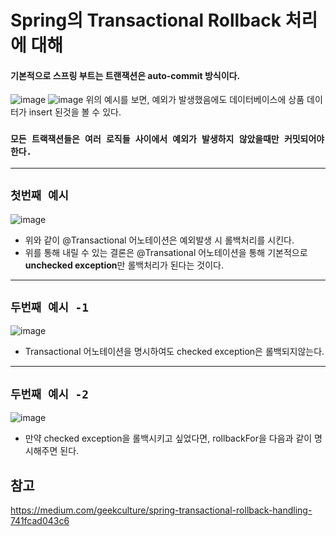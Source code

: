 # Spring의 Transactional Rollback 처리에 대해
#### 기본적으로 스프링 부트는 트랜잭션은 auto-commit 방식이다.
![image](https://user-images.githubusercontent.com/109537583/202832936-d6dab562-ba71-4f13-8941-9a9d0331e308.png)
![image](https://user-images.githubusercontent.com/109537583/202832951-b40774d4-5a8a-434c-a73e-1e2482992e88.png)
위의 예시를 보면, 예외가 발생했음에도 데이터베이스에 상품 데이터가 insert 된것을 볼 수 있다.

### `모든 트랙잭션들은 여러 로직들 사이에서 예외가 발생하지 않았을때만 커밋되어야한다.`

-----
## `첫번째 예시`
![image](https://user-images.githubusercontent.com/109537583/202833110-e9e43fda-9f4f-4efe-a9c0-f50a385d2994.png)
- 위와 같이 @Transactional 어노테이션은 예외발생 시 롤백처리를 시킨다.
- 위를 통해 내릴 수 있는 결론은 @Transational 어노테이션을 통해 기본적으로 **unchecked exception**만 롤백처리가 된다는 것이다.

---
## `두번째 예시 -1 `
![image](https://user-images.githubusercontent.com/109537583/202833164-d6ecb427-540d-43ff-a6c9-c9e0c495cf88.png)
  - Transactional 어노테이션을 명시하여도 checked exception은 롤백되지않는다.
  - ---
  
## `두번째 예시 -2`
![image](https://user-images.githubusercontent.com/109537583/202833238-6eb6755c-2f54-42f0-93b5-53e787b6ca04.png)
- 만약 checked exception을 롤백시키고 싶었다면, rollbackFor을 다음과 같이 명시해주면 된다.


## 참고 
https://medium.com/geekculture/spring-transactional-rollback-handling-741fcad043c6
